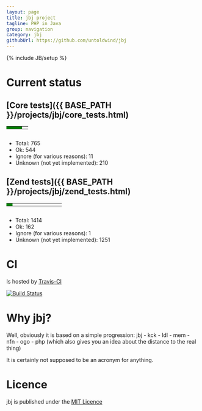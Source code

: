 ```yaml
---
layout: page
title: jbj project
tagline: PHP in Java
group: navigation
category: jbj
githubUrl: https://github.com/untoldwind/jbj
---
```

{% include JB/setup %}

# Current status

## [Core tests]({{ BASE_PATH }}/projects/jbj/core_tests.html)

<table style="width: 100%; height: 20px;">
	<tr>
		<td width="72%" style="background: green;"></td>
		<td width="28%"></td>
	</tr>
</table>

* Total: 765
* Ok: 544
* Ignore (for various reasons): 11
* Unknown (not yet implemented): 210

## [Zend tests]({{ BASE_PATH }}/projects/jbj/zend_tests.html)

<table style="width: 100%; height: 20px;">
	<tr>
		<td width="11%" style="background: green;"></td>
		<td width="89%"></td>
	</tr>
</table>

* Total: 1414
* Ok: 162
* Ignore (for various reasons): 1
* Unknown (not yet implemented): 1251

# CI

Is hosted by [Travis-CI](https://travis-ci.org/untoldwind/jbj)

[![Build Status](https://travis-ci.org/untoldwind/jbj.png?branch=master)](https://travis-ci.org/untoldwind/jbj)

# Why jbj?

Well, obviously it is based on a simple progression: jbj - kck - ldl - mem - nfn - ogo - php
(which also gives you an idea about the distance to the real thing)

It is certainly not supposed to be an acronym for anything.

# Licence

jbj is published under the [MIT Licence](http://opensource.org/licenses/MIT)
